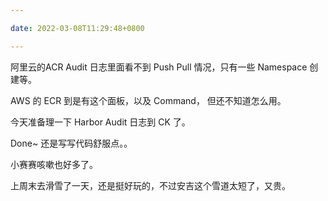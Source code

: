 ```yaml
---

date: 2022-03-08T11:29:48+0800

---
```


阿里云的ACR Audit 日志里面看不到 Push Pull 情况，只有一些 Namespace 创建等。

AWS 的 ECR 到是有这个面板，以及 Command， 但还不知道怎么用。

今天准备理一下 Harbor Audit 日志到 CK 了。

Done~ 还是写写代码舒服点。。

小赛赛咳嗽也好多了。

上周末去滑雪了一天，还是挺好玩的，不过安吉这个雪道太短了，又贵。
